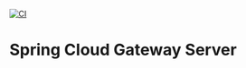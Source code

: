 [![CI](https://github.com/mpalourdio/ProxyServer/actions/workflows/main.yml/badge.svg)](https://github.com/mpalourdio/ProxyServer/actions/workflows/main.yml)

Spring Cloud Gateway Server
===========================
